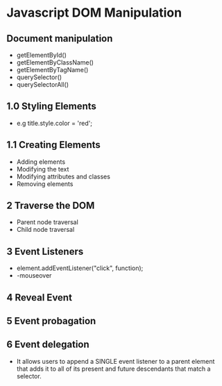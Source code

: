 # Javascript DOM Manipulation
## Document manipulation
* getElementById()
* getElementByClassName()
* getElementByTagName()
* querySelector()
* querySelectorAll()
## 1.0 Styling Elements
* e.g title.style.color = 'red';
## 1.1 Creating Elements
* Adding elements
* Modifying the text
* Modifying attributes and classes
* Removing elements
## 2 Traverse the DOM
* Parent node traversal
* Child node traversal
## 3 Event Listeners
* element.addEventListener("click", function);
* -mouseover
## 4 Reveal Event
## 5 Event probagation
## 6 Event delegation
* It allows users to append a SINGLE event listener to a parent element that adds it to all of its present and future descendants that match a selector.